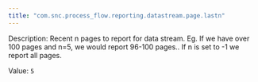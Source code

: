 ```yaml
---
title: "com.snc.process_flow.reporting.datastream.page.lastn"
---
```


Description: Recent n pages to report for data stream.  Eg. If we have over 100 pages and n=5, we would report 96-100 pages.. If n is set to -1 we report all pages.

Value: `5`